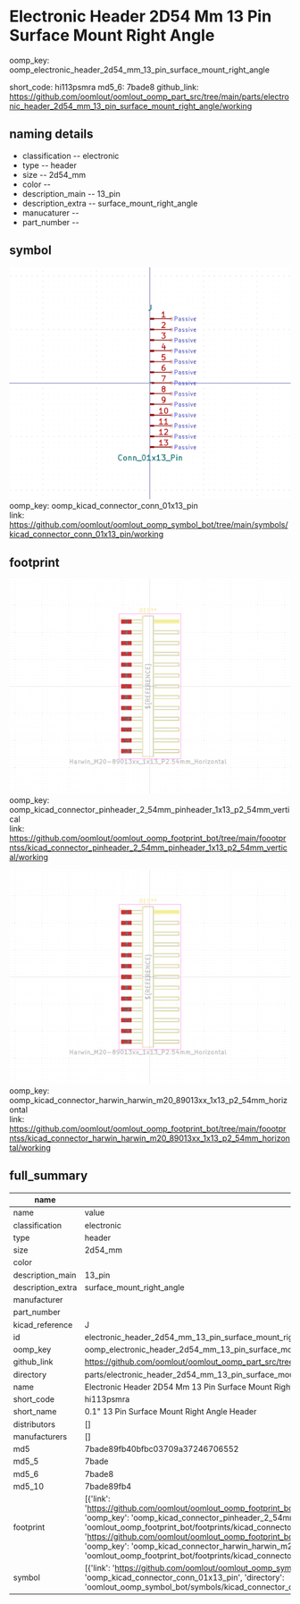# Electronic Header 2D54 Mm 13 Pin Surface Mount Right Angle
oomp_key: oomp_electronic_header_2d54_mm_13_pin_surface_mount_right_angle 


short_code: hi113psmra
md5_6: 7bade8
github_link: https://github.com/oomlout/oomlout_oomp_part_src/tree/main/parts/electronic_header_2d54_mm_13_pin_surface_mount_right_angle/working
## naming details
* classification -- electronic
* type -- header
* size -- 2d54_mm
* color -- 
* description_main -- 13_pin
* description_extra -- surface_mount_right_angle
* manucaturer -- 
* part_number -- 



## symbol

![](symbol/0/working/working_600.png)  
oomp_key: oomp_kicad_connector_conn_01x13_pin  
link: https://github.com/oomlout/oomlout_oomp_symbol_bot/tree/main/symbols/kicad_connector_conn_01x13_pin/working  

## footprint

![](footprint/0/working/working_600.png)  
oomp_key: oomp_kicad_connector_pinheader_2_54mm_pinheader_1x13_p2_54mm_vertical  
link: https://github.com/oomlout/oomlout_oomp_footprint_bot/tree/main/foootprntss/kicad_connector_pinheader_2_54mm_pinheader_1x13_p2_54mm_vertical/working  

![](footprint/0/working/working_600.png)  
oomp_key: oomp_kicad_connector_harwin_harwin_m20_89013xx_1x13_p2_54mm_horizontal  
link: https://github.com/oomlout/oomlout_oomp_footprint_bot/tree/main/foootprntss/kicad_connector_harwin_harwin_m20_89013xx_1x13_p2_54mm_horizontal/working  

## full_summary
| name | value | 
| --- | --- | 
| name | value | 
| classification | electronic | 
| type | header | 
| size | 2d54_mm | 
| color |  | 
| description_main | 13_pin | 
| description_extra | surface_mount_right_angle | 
| manufacturer |  | 
| part_number |  | 
| kicad_reference | J | 
| id | electronic_header_2d54_mm_13_pin_surface_mount_right_angle | 
| oomp_key | oomp_electronic_header_2d54_mm_13_pin_surface_mount_right_angle | 
| github_link | https://github.com/oomlout/oomlout_oomp_part_src/tree/main/parts/electronic_header_2d54_mm_13_pin_surface_mount_right_angle/working | 
| directory | parts/electronic_header_2d54_mm_13_pin_surface_mount_right_angle | 
| name | Electronic Header 2D54 Mm 13 Pin Surface Mount Right Angle | 
| short_code | hi113psmra | 
| short_name | 0.1" 13 Pin Surface Mount Right Angle Header | 
| distributors | [] | 
| manufacturers | [] | 
| md5 | 7bade89fb40bfbc03709a37246706552 | 
| md5_5 | 7bade | 
| md5_6 | 7bade8 | 
| md5_10 | 7bade89fb4 | 
| footprint | [{'link': 'https://github.com/oomlout/oomlout_oomp_footprint_bot/tree/main/foootprntss/kicad_connector_pinheader_2_54mm_pinheader_1x13_p2_54mm_vertical', 'oomp_key': 'oomp_kicad_connector_pinheader_2_54mm_pinheader_1x13_p2_54mm_vertical', 'directory': 'oomlout_oomp_footprint_bot/footprints/kicad_connector_pinheader_2_54mm_pinheader_1x13_p2_54mm_vertical//working/working.kicad_mod'}, {'link': 'https://github.com/oomlout/oomlout_oomp_footprint_bot/tree/main/foootprntss/kicad_connector_harwin_harwin_m20_89013xx_1x13_p2_54mm_horizontal', 'oomp_key': 'oomp_kicad_connector_harwin_harwin_m20_89013xx_1x13_p2_54mm_horizontal', 'directory': 'oomlout_oomp_footprint_bot/footprints/kicad_connector_harwin_harwin_m20_89013xx_1x13_p2_54mm_horizontal//working/working.kicad_mod'}] | 
| symbol | [{'link': 'https://github.com/oomlout/oomlout_oomp_symbol_bot/tree/main/symbols/kicad_connector_conn_01x13_pin', 'oomp_key': 'oomp_kicad_connector_conn_01x13_pin', 'directory': 'oomlout_oomp_symbol_bot/symbols/kicad_connector_conn_01x13_pin//working/working.kicad_sym'}] | 
